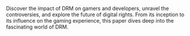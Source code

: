 Discover the impact of DRM on gamers and developers, unravel the controversies, and explore the future of digital rights. From its inception to its influence on the gaming experience, this paper dives deep into the fascinating world of DRM.
